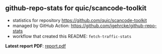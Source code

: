 ## github-repo-stats for quic/scancode-toolkit

- statistics for repository https://github.com/quic/scancode-toolkit
- managed by GitHub Action: https://github.com/jgehrcke/github-repo-stats
- workflow that created this README: `fetch-traffic-stats`

**Latest report PDF**: [report.pdf](https://github.com/njjetha/System-Design/raw/github-repo-stats/quic/scancode-toolkit/latest-report/report.pdf)

